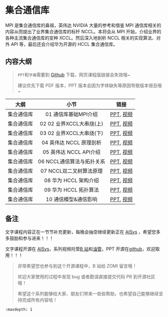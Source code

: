 <!--Copyright © ZOMI 适用于[License](https://github.com/chenzomi12/AIInfra)版权许可-->

# 集合通信库

MPI 是集合通信库的鼻祖，英伟达 NVIDIA 大量的参考和借鉴 MPI 通信库相关的内容从而提出了业界集合通信库的标杆 NCCL。本将会从 MPI 开始，介绍业界的各种主流集合通信库的变种 XCCL。然后深入地剖析 NCCL 相关的实现算法、对外 API 等，最后还会介绍华为开源的 HCCL 集合通信库。

## 内容大纲

> `PPT`和`字幕`需要到 [Github](https://github.com/chenzomi12/AIInfra) 下载，网页课程版链接会失效哦~
>
> 建议优先下载 PDF 版本，PPT 版本会因为字体缺失等原因导致版本很丑哦~

| 大纲 | 小节 | 链接 |
|:--:|:--:|:--:|
| 集合通信库 | 01 通信库基础MPI介绍 | [PPT](./01MPIIntro.pdf), [视频]() |
| 集合通信库 | 02 02 业界XCCL大串烧(上) | [PPT](./02XCCL.pdf), [视频]() |
| 集合通信库 | 03 02 业界XCCL大串烧(下) | [PPT](./03XCCL.pdf), [视频]() |
| 集合通信库 | 04 英伟达 NCCL 原理剖析 | [PPT](./04NCCLIntro.pdf), [视频]() |
| 集合通信库 | 05 英伟达 NCCL API介绍 | [PPT](./05NCCLAPI.pdf), [视频]() |
| 集合通信库 | 06 NCCL通信算法与拓扑关系 | [PPT](./06NCCLPXN.pdf), [视频]() |
| 集合通信库 | 07 NCCL双二叉树算法原理 | [PPT](./07DBTree.pdf), [视频]() |
| 集合通信库 | 08 华为 HCCL 架构介绍 | [PPT](./08HCCLIntro.pdf), [视频]() |
| 集合通信库 | 09 华为 HCCL 拓扑算法 | [PPT](./09HCCLOpt.pdf), [视频]() |
| 集合通信库 | 10 通信模型&通信影响 | [PPT](./10Summary.pdf), [视频]() |

## 备注

文字课程内容正在一节节补充更新，每晚会抽空继续更新正在 [AISys](https://chenzomi12.github.io/) ，希望您多多鼓励和参与进来！！！

文字课程开源在 [AISys](https://chenzomi12.github.io/)，系列视频托管[B 站](https://space.bilibili.com/517221395)和[油管](https://www.youtube.com/@ZOMI666/playlists)，PPT 开源在[github](https://github.com/chenzomi12/AIInfra)，欢迎取用！！！

> 非常希望您也参与到这个开源课程中，B 站给 ZOMI 留言哦！
>
> 欢迎大家使用的过程中发现 bug 或者勘误直接提交代码 PR 到开源社区哦！
>
> 希望这个系列能够给大家、朋友们带来一些些帮助，也希望自己能够继续坚持完成所有内容哈！

```{toctree}
:maxdepth: 1

```